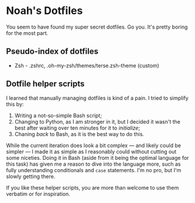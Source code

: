 # Noah's Dotfiles

You seem to have found my super secret dotfiles. Go you. It's pretty boring for the most part. 

## Pseudo-index of dotfiles

- Zsh - .zshrc, .oh-my-zsh/themes/terse.zsh-theme (custom)

## Dotfile helper scripts

I learned that manually managing dotfiles is kind of a pain. I tried to simplify this by:
1. Writing a not-so-simple Bash script;
2. Changing to Python, as I am stronger in it, but I decided it wasn't the best after waiting over ten minutes for it to *initialize*;
3. Chaning *back* to Bash, as it is the best way to do this.

While the current iteration does look a bit complex &mdash; and likely could be simpler &mdash; I made it as simple as I reasonably could without cutting out some niceties. Doing it in Bash (aside from it being the optimal language for this task) has given me a reason to dive into the language more, such as fully understanding conditionals and `case` statements. I'm no pro, but I'm slowly getting there.

If you like these helper scripts, you are more than welcome to use them verbatim or for inspiration.
